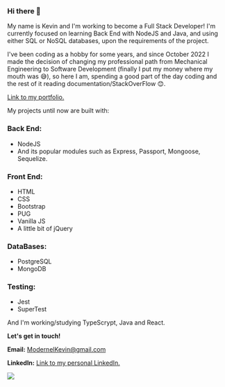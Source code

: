 ### Hi there 👋

My name is Kevin and I'm working to become a Full Stack Developer! I'm currently focused on learning Back End with NodeJS and Java, and using either SQL or NoSQL databases, upon the requirements of the project.

I've been coding as a hobby for some years, and since October 2022 I made the decision of changing my professional path from Mechanical Engineering to Software Development (finally I put my money where my mouth was :sweat_smile:), so here I am, spending a good part of the day coding and the rest of it reading documentation/StackOverFlow :blush:.

[Link to my portfolio.](https://kevinmodernel.github.io/)

My projects until now are built with:

### Back End:
  - NodeJS
  - And its popular modules such as Express, Passport, Mongoose, Sequelize.

### Front End:
  - HTML
  - CSS
  - Bootstrap
  - PUG
  - Vanilla JS
  - A little bit of jQuery

### DataBases:
  - PostgreSQL
  - MongoDB

### Testing:
  - Jest
  - SuperTest

And I'm working/studying TypeScrypt, Java and React.

**Let's get in touch!**

**Email:** ModernelKevin@gmail.com

**LinkedIn:** [Link to my personal LinkedIn.](https://LinkedIn.com/in/kevin-modernel/)




![](https://komarev.com/ghpvc/?username=KevinModernel)
